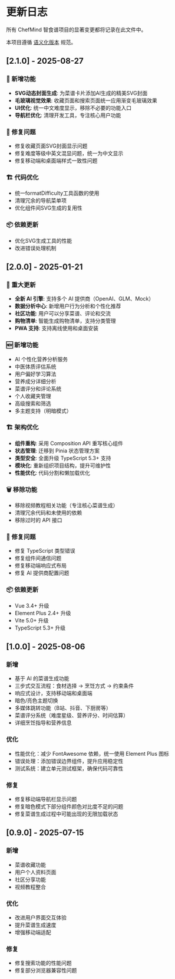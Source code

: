 # 更新日志

所有 ChefMind 智食谱项目的显著变更都将记录在此文件中。

本项目遵循 [语义化版本](https://semver.org/lang/zh-CN/) 规范。

## [2.1.0] - 2025-08-27

### 🎨 新增功能

- **SVG动态封面生成**: 为菜谱卡片添加AI生成的精美SVG封面
- **毛玻璃视觉效果**: 收藏页面和搜索页面统一应用渐变毛玻璃效果
- **UI优化**: 统一中文难度显示，移除不必要的功能入口
- **导航栏优化**: 清理开发工具，专注核心用户功能

### 🐛 修复问题

- 修复收藏页面SVG封面显示问题
- 修复难度等级中英文混显问题，统一为中文显示
- 修复移动端和桌面端样式一致性问题

### 🏗️ 代码优化

- 统一formatDifficulty工具函数的使用
- 清理冗余的导航菜单项
- 优化组件间SVG生成的复用性

### 📦 依赖更新

- 优化SVG生成工具的性能
- 改进错误处理机制

## [2.0.0] - 2025-01-21

### 🎉 重大更新

- **全新 AI 引擎**: 支持多个 AI 提供商（OpenAI、GLM、Mock）
- **数据分析中心**: 新增用户行为分析和个性化推荐
- **社区功能**: 用户可以分享菜谱、评论和交流
- **购物清单**: 智能生成购物清单，支持分类管理
- **PWA 支持**: 支持离线使用和桌面安装

### 🆕 新增功能

- AI 个性化营养分析服务
- 中医体质评估系统
- 用户偏好学习算法
- 营养成分详细分析
- 菜谱评分和评论系统
- 个人收藏夹管理
- 高级搜索和筛选
- 多主题支持（明暗模式）

### 🏗️ 架构优化

- **组件重构**: 采用 Composition API 重写核心组件
- **状态管理**: 迁移到 Pinia 状态管理方案
- **类型安全**: 全面升级 TypeScript 5.3+ 支持
- **模块化**: 重新组织项目结构，提升可维护性
- **性能优化**: 代码分割和懒加载优化

### 🗑️ 移除功能

- 移除视频教程相关功能（专注核心菜谱生成）
- 清理冗余代码和未使用的依赖
- 移除过时的 API 接口

### 🐛 修复问题

- 修复 TypeScript 类型错误
- 修复组件间通信问题
- 修复移动端响应式布局
- 修复 AI 提供商配置问题

### 📦 依赖更新

- Vue 3.4+ 升级
- Element Plus 2.4+ 升级
- Vite 5.0+ 升级
- TypeScript 5.3+ 升级

## [1.0.0] - 2025-08-06

### 新增

- 基于 AI 的菜谱生成功能
- 三步式交互流程：食材选择 → 烹饪方式 → 约束条件
- 响应式设计，支持移动端和桌面端
- 暗色/亮色主题切换
- 多媒体跳转功能（B站、抖音、下厨房等）
- 菜谱评分系统（难度星级、营养评分、时间估算）
- 详细烹饪指导和营养信息

### 优化

- 性能优化：减少 FontAwesome 依赖，统一使用 Element Plus 图标
- 错误处理：添加错误边界组件，提升应用稳定性
- 测试系统：建立单元测试框架，确保代码可靠性

### 修复

- 修复移动端导航栏显示问题
- 修复暗色模式下部分组件颜色对比度不足的问题
- 修复菜谱生成过程中可能出现的无限加载状态

## [0.9.0] - 2025-07-15

### 新增

- 菜谱收藏功能
- 用户个人资料页面
- 社区分享功能
- 视频教程整合

### 优化

- 改进用户界面交互体验
- 提升菜谱生成速度
- 增强移动端适配

### 修复

- 修复搜索功能的性能问题
- 修复部分浏览器兼容性问题

